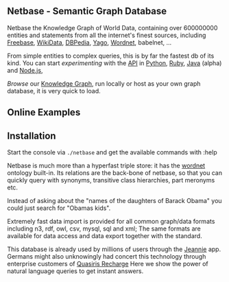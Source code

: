 Netbase - Semantic Graph Database 
-----------

Netbase the Knowledge Graph of World Data, containing over 600000000 entities and statements from all the internet's finest sources, 
including [Freebase](http://www.freebase.com/), [WikiData](https://www.wikidata.org/wiki/Q54837), [DBPedia](http://wiki.dbpedia.org/), [Yago](https://en.wikipedia.org/wiki/YAGO_%28database%29), [Wordnet](https://en.wikipedia.org/wiki/WordNet), babelnet, ... 

From simple entities to complex queries, this is by far the fastest db of its kind.
You can start *experimenting* with the [API](https://www.mashape.com/pannous/netbase) in 
[Python](https://github.com/pannous/netbase-python),
[Ruby](https://github.com/pannous/netbase-ruby),
[Java](http://github.com/pannous/blueprints-netbase) (alpha) and
[Node.js](https://github.com/pannous/node-netbase),

*Browse* our [Knowledge Graph](http://netbase.pannous.com/html/verbose/example), run locally
or host as your own graph database, it is very quick to load.

## Online Examples

## Installation



Start the console via `./netbase`
and get the available commands with :help

Netbase is much more than a hyperfast triple store: it has the [wordnet](http://wordnet.princeton.edu/) ontology built-in.
Its relations are the back-bone of netbase, so that you can quickly query with synonyms, transitive class hierarchies, part meronyms etc.

Instead of asking about the "names of the daughters of Barack Obama" you could just search for "Obamas kids".

Extremely fast data import is provided for all common graph/data formats including n3, rdf, owl, csv, mysql, sql and xml;
The same formats are available for data access and data export together with the  standard.

This database is already used by millions of users through the [Jeannie](http://jeannie-assistant.com/) app.
Germans might also unknowingly had concert this technology through enterprise customers of [Quasiris Recharge](http://903.hqgmbh.eu/quasiris/wordpress/de/recharge/)
Here we show the power of natural language queries to get instant answers.
